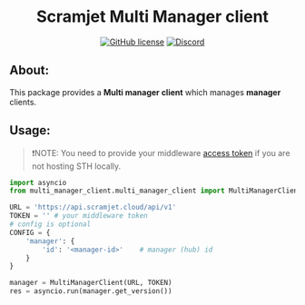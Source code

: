 <h1 align="center"><strong>Scramjet Multi Manager client</strong></h1>

<p align="center">
    <a href="https://github.com/scramjetorg/transform-hub/blob/HEAD/LICENSE"><img src="https://img.shields.io/github/license/scramjetorg/transform-hub?color=green&style=plastic" alt="GitHub license" /></a>
    <a href="https://scr.je/join-community-mg1"><img alt="Discord" src="https://img.shields.io/discord/925384545342201896?label=discord&style=plastic"></a>
</p>

## About:

This package provides a **Multi manager client** which manages **manager** clients.


## Usage:
> ❗NOTE: You need to provide your middleware [access token](https://docs.scramjet.org/platform/quick-start#step-1-set-up-the-environment) if you are not hosting STH locally.

```python
import asyncio
from multi_manager_client.multi_manager_client import MultiManagerClient

URL = 'https://api.scramjet.cloud/api/v1'
TOKEN = '' # your middleware token
# config is optional
CONFIG = {
    'manager': {
        'id': '<manager-id>'    # manager (hub) id
    }
}

manager = MultiManagerClient(URL, TOKEN)
res = asyncio.run(manager.get_version())
```

